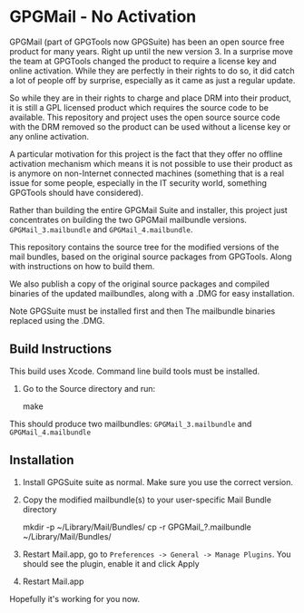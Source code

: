 GPGMail - No Activation
=======================

GPGMail (part of GPGTools now GPGSuite) has been an open source free product for
many years. Right up until the new version 3. In a surprise move the team at 
GPGTools changed the product to require a license key and online activation.
While they are perfectly in their rights to do so, it did catch a lot of people
off by surprise, especially as it came as just a regular update.

So while they are in their rights to charge and place DRM into their product, it
is still a GPL licensed product which requires the source code to be available.
This repository and project uses the open source source code with the DRM removed
so the product can be used without a license key or any online activation.

A particular motivation for this project is the fact that they offer no offline
activation mechanism which means it is not possible to use their product as is 
anymore on non-Internet connected machines (something that is a real issue for
some people, especially in the IT security world, something GPGTools should have
considered). 

Rather than building the entire GPGMail Suite and installer, this project just
concentrates on building the two GPGMail mailbundle versions. `GPGMail_3.mailbundle`
and `GPGMail_4.mailbundle`.

This repository contains the source tree for the modified versions of the mail bundles,
based on the original source packages from GPGTools. Along
with instructions on how to build them.

We also publish a copy of the original source packages and compiled binaries of the
updated mailbundles, along with a .DMG for easy installation.

Note GPGSuite must be installed first and then
The mailbundle binaries replaced using the .DMG.


Build Instructions
------------------

This build uses Xcode. Command line build tools must be installed.

1. Go to the Source directory and run:

    make

  This should produce two mailbundles: `GPGMail_3.mailbundle` and `GPGMail_4.mailbundle`


Installation
------------

1. Install GPGSuite suite as normal. Make sure you use the correct version.

2. Copy the modified mailbundle(s) to your user-specific Mail Bundle directory

    mkdir -p ~/Library/Mail/Bundles/
    cp -r GPGMail_?.mailbundle ~/Library/Mail/Bundles/

3. Restart Mail.app, go to `Preferences -> General -> Manage Plugins`.
   You should see the plugin, enable it and click Apply
   
4. Restart Mail.app

Hopefully it's working for you now.
